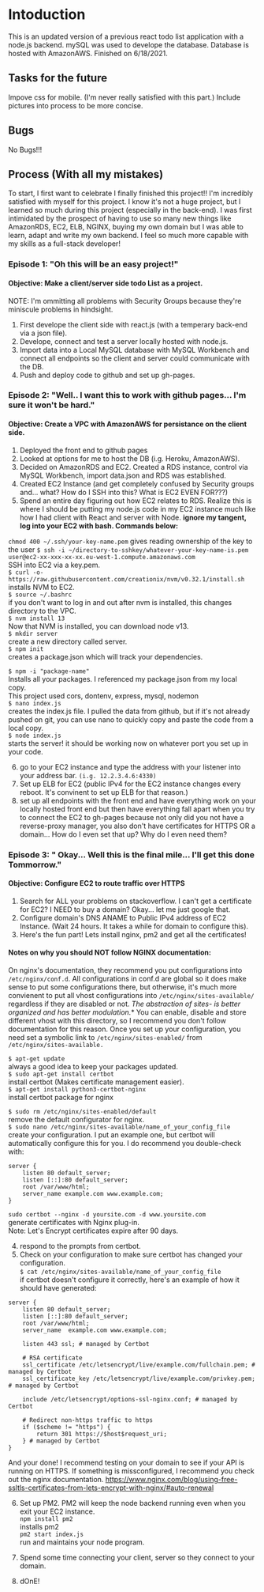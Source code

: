 # Intoduction
This is an updated version of a previous react todo list application with a node.js backend.
mySQL was used to develope the database.
Database is hosted with AmazonAWS.
Finished on 6/18/2021.

## Tasks for the future
Impove css for mobile.
(I'm never really satisfied with this part.)
Include pictures into process to be more concise.

## Bugs
No Bugs!!!

## Process (With all my mistakes)
To start, I first want to celebrate I finally finished this project!!
I'm incredibly satisfied with myself for this project. I know it's not a huge project, but I learned
so much during this project (especially in the back-end). I was first intimidated by the prospect of
having to use so many new things like AmazonRDS, EC2, ELB, NGINX, buying my own domain 
but I was able to learn, adapt and write my own backend. I feel so much more 
capable with my skills as a full-stack developer!

### Episode 1: "Oh this will be an easy project!"
#### Objective: Make a client/server side todo List as a project.
NOTE: I'm ommitting all problems with Security Groups because they're miniscule problems in hindsight.
1. First develope the client side with react.js (with a temperary back-end via a json file).
2. Develope, connect and test a server locally hosted with node.js.
3. Import data into a Local MySQL database with MySQL Workbench and connect all endpoints so the client and server could communicate with the DB.
4. Push and deploy code to github and set up gh-pages.

### Episode 2: "Well.. I want this to work with github pages... I'm sure it won't be hard."
#### Objective: Create a VPC with AmazonAWS for persistance on the client side.
1. Deployed the front end to github pages
2. Looked at options for me to host the DB (i.g. Heroku, AmazonAWS).
3. Decided on AmazonRDS and EC2. Created a RDS instance, control via MySQL Workbench, import data.json and RDS was established.
4. Created EC2 Instance (and get completely confused by Security groups and... what? How do I SSH into this? What is EC2 EVEN FOR???)
5. Spend an entire day figuring out how EC2 relates to RDS. Realize this is where I should be putting my node.js code in my EC2 instance much like how I had client with React and server with Node. **ignore my tangent, log into your EC2 with bash. Commands below:**

`chmod 400 ~/.ssh/your-key-name.pem`
gives reading ownership of the key to the user
`$ ssh -i ~/directory-to-sshkey/whatever-your-key-name-is.pem user@ec2-xx-xxx-xx-xx.eu-west-1.compute.amazonaws.com` <br />
SSH into EC2 via a key.pem.<br />
`$ curl -o- https://raw.githubusercontent.com/creationix/nvm/v0.32.1/install.sh` <br />
installs NVM to EC2.<br />
`$ source ~/.bashrc` <br />
if you don't want to log in and out after nvm is installed, this changes directory to the VPC.<br />
`$ nvm install 13` <br />
Now that NVM is installed, you can download node v13.<br />
`$ mkdir server` <br />
create a new directory called server.<br />
`$ npm init`<br />
creates a package.json which will track your dependencies.<br />

`$ npm -i "package-name"` <br />
Installs all your packages. I referenced my package.json from my local copy.<br />
This project used cors, dontenv, express, mysql, nodemon<br />
`$ nano index.js`<br />
creates the index.js file. I pulled the data from github, but if it's not already pushed on git, you can use nano to quickly copy and paste the code from a local copy.<br />
`$ node index.js` <br />
starts the server! it should be working now on whatever port you set up in your code.<br />

6. go to your EC2 instance and type the address with your listener into your address bar. `(i.g. 12.2.3.4.6:4330)`<br />
7. Set up ELB for EC2 (public IPv4 for the EC2 instance changes every reboot. It's convinent to set up ELB for that reason.)<br />
8. set up all endpoints with the front end and have everything work on your locally hosted front end but then have everything fall apart when you try to connect the EC2 to gh-pages because not only did you not have a reverse-proxy manager, you also don't have certificates for HTTPS OR a domain... How do I even set that up? Why do I even need them?

### Episode 3: " Okay... Well this is the final mile... I'll get this done Tommorrow."
#### Objective: Configure EC2 to route traffic over HTTPS
1. Search for ALL your problems on stackoverflow. I can't get a certificate for EC2? I NEED to buy a domain? Okay... let me just google that.
2. Configure domain's DNS ANAME to Public IPv4 address of EC2 Instance. (Wait 24 hours. It takes a while for domain to configure this).
3. Here's the fun part! Lets install nginx, pm2 and get all the certificates!

#### Notes on why you should NOT follow NGINX documentation:
 On nginx's documentation, they recommend you put configurations into `/etc/nginx/conf.d`.
 All configurations in conf.d are global so it does make sense to put some configurations there, but otherwise,
 it's much more convienent to put all vhost configurations into `/etc/nginx/sites-available/` regardless if they are disabled or not.
 **The abstraction of sites-* is better organized and has better modulation.** You can enable, disable and store different vhost with this directory, 
 so I recommend you don't follow documentation for this reason.
 Once you set up your configuration, you need set a symbolic link to `/etc/nginx/sites-enabled/` from `/etc/nginx/sites-available.`
 
`$ apt-get update` <br />
always a good idea to keep your packages updated.<br />
`$ sudo apt-get install certbot`<br />
install certbot (Makes certificate management easier).<br />
`$ apt-get install python3-certbot-nginx`<br />
install certbot package for nginx<br />

`$ sudo rm /etc/nginx/sites-enabled/default` <br />
remove the default configurator for nginx.<br />
`$ sudo nano /etc/nginx/sites-available/name_of_your_config_file` <br />
create your configuration. I put an example one, but certbot will automatically configure this for you. I do recommend you double-check with:<br />


```
server {
    listen 80 default_server;
    listen [::]:80 default_server;
    root /var/www/html;
    server_name example.com www.example.com;
}
```
`sudo certbot --nginx -d yoursite.com -d www.yoursite.com`<br />
generate certificates with Nginx plug-in.<br />
Note: Let's Encrypt certificates expire after 90 days.<br />

4. respond to the prompts from certbot.<br />
5. Check on your configuration to make sure certbot has changed your configuration.<br />
`$ cat /etc/nginx/sites-available/name_of_your_config_file`<br />
if certbot doesn't configure it correctly, here's an example of how it should have generated:<br />
```
server {
    listen 80 default_server;
    listen [::]:80 default_server;
    root /var/www/html;
    server_name  example.com www.example.com;

    listen 443 ssl; # managed by Certbot

    # RSA certificate
    ssl_certificate /etc/letsencrypt/live/example.com/fullchain.pem; # managed by Certbot
    ssl_certificate_key /etc/letsencrypt/live/example.com/privkey.pem; # managed by Certbot

    include /etc/letsencrypt/options-ssl-nginx.conf; # managed by Certbot

    # Redirect non-https traffic to https
    if ($scheme != "https") {
        return 301 https://$host$request_uri;
    } # managed by Certbot
}
```
And your done! I recommend testing on your domain to see if your API is running on HTTPS.
If something is missconfigured, I recommend you check out the nginx documentation.
https://www.nginx.com/blog/using-free-ssltls-certificates-from-lets-encrypt-with-nginx/#auto-renewal

6. Set up PM2. PM2 will keep the node backend running even when you exit your EC2 instance.<br />
`npm install pm2`<br />
installs pm2<br />
`pm2 start index.js`<br />
run and maintains your node program.<br />

7. Spend some time connecting your client, server so they connect to your domain.

8. dOnE!
